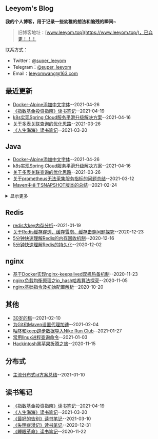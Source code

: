 ## Leeyom's Blog
**我的个人博客，用于记录一些幼稚的想法和脑残的瞬间~**
> 旧博客地址：[www.leeyom.top](https://www.leeyom.top/)，已弃更！！！

联系方式：
- Twitter：[@super_leeyom](https://twitter.com/super_leeyom)
- Telegram：[@super_leeyom](https://t.me/super_leeyom)
- Email：[leeyomwang@163.com](mailto:leeyomwang@163.com)
## 最近更新
- [Docker-Alpine添加中文字体](https://github.com/superleeyom/blog/issues/29)--2021-04-26
- [《指数基金投资指南》读书笔记](https://github.com/superleeyom/blog/issues/28)--2021-04-19
- [k8s实现Spring Cloud服务平滑升级解决方案](https://github.com/superleeyom/blog/issues/27)--2021-04-16
- [关于多表关联查询的优化思路](https://github.com/superleeyom/blog/issues/26)--2021-03-26
- [《人生海海》读书笔记](https://github.com/superleeyom/blog/issues/25)--2021-03-20
## Java
- [Docker-Alpine添加中文字体](https://github.com/superleeyom/blog/issues/29)--2021-04-26
- [k8s实现Spring Cloud服务平滑升级解决方案](https://github.com/superleeyom/blog/issues/27)--2021-04-16
- [关于多表关联查询的优化思路](https://github.com/superleeyom/blog/issues/26)--2021-03-26
- [关于prometheus无法采集服务指标的问题总结](https://github.com/superleeyom/blog/issues/24)--2021-03-12
- [Maven中关于SNAPSHOT版本的总结](https://github.com/superleeyom/blog/issues/22)--2021-02-24
<details><summary>显示更多</summary>

- [GitHub Actions 实战之监控梯子流量](https://github.com/superleeyom/blog/issues/19)--2021-02-01
- [同一浏览器不同用户登录冲突问题探究](https://github.com/superleeyom/blog/issues/11)--2020-12-13
- [GitHub Actions 实战之Chrome书签同步](https://github.com/superleeyom/blog/issues/10)--2020-12-07
- [白话解说之 BIO、NIO、AIO、异步阻塞的区别](https://github.com/superleeyom/blog/issues/3)--2020-10-17
- [Java8函数式编程中比较实用的操作语法](https://github.com/superleeyom/blog/issues/2)--2020-10-09
- [Java泛型的回顾之旅](https://github.com/superleeyom/blog/issues/1)--2020-10-09
</details>

## Redis
- [redis大key内存分析](https://github.com/superleeyom/blog/issues/17)--2021-01-19
- [关于Redis缓存穿透、缓存雪崩、缓存击穿问题探究](https://github.com/superleeyom/blog/issues/13)--2020-12-23
- [5分钟快速理解Redis的内存回收机制](https://github.com/superleeyom/blog/issues/12)--2020-12-16
- [5分钟快速理解Redis的持久化](https://github.com/superleeyom/blog/issues/9)--2020-12-02
## nginx
- [基于Docker实现nginx-keepalived双机热备机制](https://github.com/superleeyom/blog/issues/8)--2020-11-23
- [nginx负载均衡原理之ip_hash哈希算法探究](https://github.com/superleeyom/blog/issues/5)--2020-11-05
- [nginx基础指令及初始配置解析](https://github.com/superleeyom/blog/issues/4)--2020-10-20
## 其他
- [30岁的槛](https://github.com/superleeyom/blog/issues/21)--2021-02-10
- [为Git和Maven设置代理加速](https://github.com/superleeyom/blog/issues/20)--2021-02-04
- [咕咚和keep跑步数据导入Nike Run Club](https://github.com/superleeyom/blog/issues/18)--2021-01-27
- [常用linux进程查询命令](https://github.com/superleeyom/blog/issues/15)--2021-01-03
- [Hackintosh黑苹果折腾之旅](https://github.com/superleeyom/blog/issues/6)--2020-11-15
## 分布式
- [主流分布式id方案总结](https://github.com/superleeyom/blog/issues/16)--2021-01-10
## 读书笔记
- [《指数基金投资指南》读书笔记](https://github.com/superleeyom/blog/issues/28)--2021-04-19
- [《人生海海》读书笔记](https://github.com/superleeyom/blog/issues/25)--2021-03-20
- [《最好的告别》读书笔记](https://github.com/superleeyom/blog/issues/23)--2021-03-10
- [《失明症漫记》读书笔记](https://github.com/superleeyom/blog/issues/14)--2020-12-31
- [《睡眠革命》读书笔记](https://github.com/superleeyom/blog/issues/7)--2020-11-22
